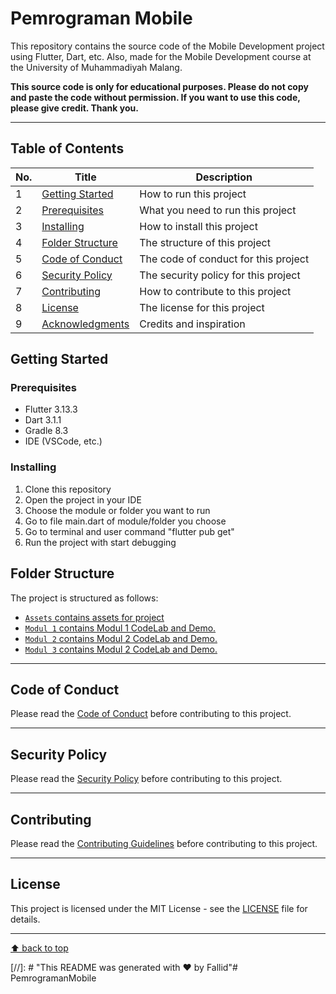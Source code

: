 ﻿# Pemrograman Mobile

This repository contains the source code of the Mobile Development project using Flutter, Dart, etc. Also, made for the Mobile Development course at the University of Muhammadiyah Malang.

<b>This source code is only for educational purposes. Please do not copy and paste the code without permission. If you want to use this code, please give credit. Thank you.</b>

---

## Table of Contents

| No. | Title                                 | Description                          |
| --- | ------------------------------------- | ------------------------------------ |
| 1   | [Getting Started](#getting-started)   | How to run this project              |
| 2   | [Prerequisites](#prerequisites)       | What you need to run this project    |
| 3   | [Installing](#installing)             | How to install this project          |
| 4   | [Folder Structure](#folder-structure) | The structure of this project        |
| 5   | [Code of Conduct](#code-of-conduct)   | The code of conduct for this project |
| 6   | [Security Policy](#security-policy)   | The security policy for this project |
| 7   | [Contributing](#contributing)         | How to contribute to this project    |
| 8   | [License](#license)                   | The license for this project         |
| 9   | [Acknowledgments](#acknowledgments)   | Credits and inspiration              |

## Getting Started

### Prerequisites

- Flutter 3.13.3
- Dart 3.1.1
- Gradle 8.3
- IDE (VSCode, etc.)

### Installing

1. Clone this repository
2. Open the project in your IDE
3. Choose the module or folder you want to run
4. Go to file main.dart of module/folder you choose
5. Go to terminal and user command "flutter pub get"
6. Run the project with start debugging

## Folder Structure

The project is structured as follows:

- [`Assets` contains assets for project](https://github.com/Fallid/Pemrograman-Mobile/tree/main/Assets)
- [`Modul 1` contains Modul 1 CodeLab and Demo.](https://github.com/Fallid/Pemrograman-Mobile/tree/main/Modul%201)
- [`Modul 2` contains Modul 2 CodeLab and Demo.](https://github.com/Fallid/Pemrograman-Mobile/tree/main/Modul2)
- [`Modul 3` contains Modul 2 CodeLab and Demo.](https://github.com/Fallid/Pemrograman-Mobile/tree/main/Modul3)

---

## Code of Conduct

Please read the [Code of Conduct]() before contributing to this project.

---

## Security Policy

Please read the [Security Policy]() before contributing to this project.

---

## Contributing

Please read the [Contributing Guidelines]() before contributing to this project.

---

## License

This project is licensed under the MIT License - see the [LICENSE](https://github.com/Fallid/Pemrograman-Mobile/blob/main/LICENSE) file for details.

---

<!-- ## Acknowledgments -->

[⬆ back to top](#table-of-contents)

[//]: # "This README was generated with ❤️ by Fallid"# PemrogramanMobile
